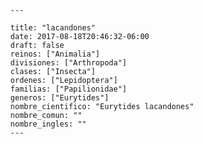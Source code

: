 
      ---

      title: "lacandones"
      date: 2017-08-18T20:46:32-06:00
      draft: false
      reinos: ["Animalia"]
      divisiones: ["Arthropoda"]
      clases: ["Insecta"]
      ordenes: ["Lepidoptera"]
      familias: ["Papilionidae"]
      generos: ["Eurytides"]
      nombre_cientifico: "Eurytides lacandones"
      nombre_comun: ""
      nombre_ingles: ""
      ---

      